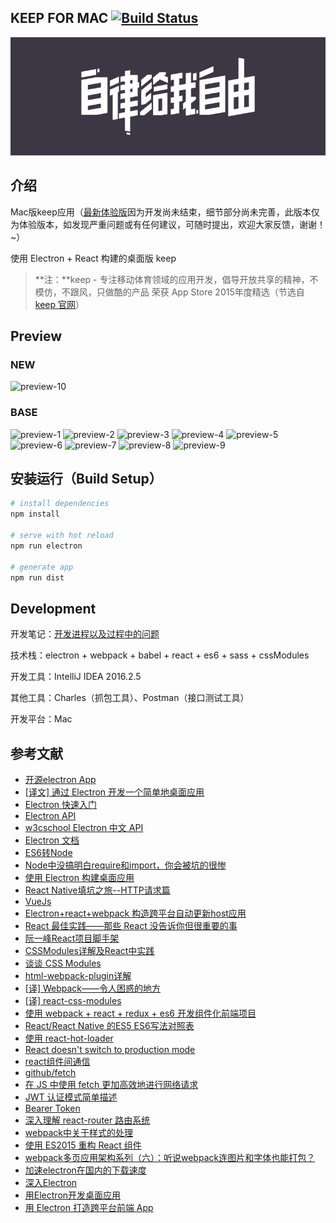 ## KEEP FOR MAC [![Build Status](https://travis-ci.org/wodewone/keepForMac.svg?branch=master)](https://travis-ci.org/wodewone/keepForMac)

![keep](keep-zilv.jpg)

## 介绍

Mac版keep应用（[最新体验版](https://pan.baidu.com/s/1geS7qVL)因为开发尚未结束，细节部分尚未完善，此版本仅为体验版本，如发现严重问题或有任何建议，可随时提出，欢迎大家反馈，谢谢！~）

使用 Electron + React 构建的桌面版 keep
> **注：**keep - 专注移动体育领域的应用开发，倡导开放共享的精神，不模仿，不跟风，只做酷的产品 荣获 App Store 2015年度精选（节选自 [keep 官网](http://www.gotokeep.com)）

## Preview

### NEW

![preview-10](http://wodewone.github.io/app/keep/preview/preview-10.jpg)

### BASE

![preview-1](http://wodewone.github.io/app/keep/preview/preview-1.jpg)
![preview-2](http://wodewone.github.io/app/keep/preview/preview-2.jpg)
![preview-3](http://wodewone.github.io/app/keep/preview/preview-3.jpg)
![preview-4](http://wodewone.github.io/app/keep/preview/preview-4.jpg)
![preview-5](http://wodewone.github.io/app/keep/preview/preview-5.jpg)
![preview-6](http://wodewone.github.io/app/keep/preview/preview-6.jpg)
![preview-7](http://wodewone.github.io/app/keep/preview/preview-7.jpg)
![preview-8](http://wodewone.github.io/app/keep/preview/preview-8.jpg)
![preview-9](http://wodewone.github.io/app/keep/preview/preview-9.jpg)

## 安装运行（Build Setup）
``` bash
# install dependencies
npm install

# serve with hot reload
npm run electron

# generate app
npm run dist
```


## Development

开发笔记：[开发进程以及过程中的问题](http://wodewone.github.io/2016/12/03/使用js创建macOS应用/)

技术栈：electron + webpack + babel + react + es6 + sass + cssModules

开发工具：IntelliJ IDEA 2016.2.5

其他工具：Charles（抓包工具）、Postman（接口测试工具）

开发平台：Mac

## 参考文献

* [开源electron App](https://github.com/sindresorhus/awesome-electron)
* [[译文] 通过 Electron 开发一个简单地桌面应用](https://gold.xitu.io/entry/56aae5e4a633bd0257ae4ab8)
* [Electron 快速入门](https://github.com/electron/electron/blob/master/docs-translations/zh-CN/tutorial/quick-start.md)
* [Electron API](http://electron.atom.io/docs/api/)
* [w3cschool Electron 中文 API](http://www.w3cschool.cn/electronmanual/electronmanual-tray.html)
* [Electron 文档](https://github.com/electron/electron/tree/master/docs-translations/zh-CN)
* [ES6转Node](http://taobaofed.org/blog/2016/01/07/find-back-the-lost-es6-features-in-nodejs/)
* [Node中没搞明白require和import，你会被坑的很惨](http://imweb.io/topic/582293894067ce9726778be9?utm_source=tuicool&utm_medium=referral)
* [使用 Electron 构建桌面应用](https://zhuanlan.zhihu.com/p/20225295)
* [React Native填坑之旅--HTTP请求篇](http://www.jianshu.com/p/4c61da559d75)
* [VueJs](http://cn.vuejs.org)
* [Electron+react+webpack 构造跨平台自动更新host应用](https://github.com/ppoffice/Hozz)
* [React 最佳实践——那些 React 没告诉你但很重要的事](https://segmentfault.com/a/1190000005013207)
* [阮一峰React项目脚手架](http://www.ruanyifeng.com/blog/2016/09/react-technology-stack.html)
* [CSSModules详解及React中实践](https://github.com/camsong/blog/issues/5)
* [谈谈 CSS Modules](http://boke.io/tan-tan-css-modules/)
* [html-webpack-plugin详解](http://www.cnblogs.com/wonyun/p/6030090.html)
* [[译] Webpack——令人困惑的地方](https://segmentfault.com/a/1190000005089993?utm_source=tuicool&utm_medium=referral)
* [[译] react-css-modules](https://segmentfault.com/a/1190000004530909)
* [使用 webpack + react + redux + es6 开发组件化前端项目](https://segmentfault.com/a/1190000005969488)
* [React/React Native 的ES5 ES6写法对照表](http://bbs.reactnative.cn/topic/15/react-react-native-%E7%9A%84es5-es6%E5%86%99%E6%B3%95%E5%AF%B9%E7%85%A7%E8%A1%A8)
* [使用 react-hot-loader](https://segmentfault.com/a/1190000004660311)
* [React doesn't switch to production mode](http://stackoverflow.com/questions/37311972/react-doesnt-switch-to-production-mode)
* [react组件间通信](http://www.alloyteam.com/2015/07/react-zu-jian-jian-tong-xin/#prettyPhoto)
* [github/fetch](https://github.com/github/fetch)
* [在 JS 中使用 fetch 更加高效地进行网络请求](http://blog.parryqiu.com/2016/03/02/using_fetch_in_nodejs/)
* [JWT 认证模式简单描述](http://solee.me/2016/02/01/jwt-ren-zheng-mo-shi-jian-dan-miao-shu/#open)
* [Bearer Token](http://www.haomou.net/2014/08/13/2014_bare_token/)
* [深入理解 react-router 路由系统](https://zhuanlan.zhihu.com/p/20381597?columnSlug=purerender)
* [webpack中关于样式的处理](https://github.com/zhengweikeng/blog/issues/9)
* [使用 ES2015 重构 React 组件
  ](https://csspod.com/refactoring-react-components-to-es2015-classes/)
* [webpack多页应用架构系列（六）：听说webpack连图片和字体也能打包？](https://segmentfault.com/a/1190000006907701)
* [加速electron在国内的下载速度](http://blog.tomyail.com/install-electron-slow-in-china/)
* [深入Electron ](https://github.com/zjzhome/I_want_to_say/issues/3)
* [用Electron开发桌面应用](http://get.ftqq.com/7870.get#)
* [用 Electron 打造跨平台前端 App](http://web.jobbole.com/86509/)

